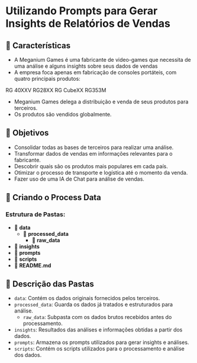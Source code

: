 # Utilizando Prompts para Gerar Insights de Relatórios de Vendas

## 📌 Características

- A Meganium Games é uma fabricante de video-games que necessita de uma análise e alguns insights sobre seus dados de vendas
- A empresa foca apenas em fabricação de consoles portáteis, com quatro principais produtos:

RG 40XXV
RG28XX
RG CubeXX
RG353M

- Meganium Games delega a distribuição e venda de seus produtos para terceiros.
- Os produtos são vendidos globalmente.

## 🎯 Objetivos

- Consolidar todas as bases de terceiros para realizar uma análise.
- Transformar dados de vendas em informações relevantes para o fabricante.
- Descobrir quais são os produtos mais populares em cada país.
- Otimizar o processo de transporte e logística até o momento da venda.
- Fazer uso de uma IA de Chat para análise de vendas.

## 📁 Criando o Process Data

### Estrutura de Pastas:


- 📁 **data**
  - 📁 **processed_data**
    - 📁 **raw_data**
- 📁 **insights**
- 📁 **prompts**
- 📁 **scripts**
- 📁 **README.md**

## 📁 Descrição das Pastas

- `data`: Contém os dados originais fornecidos pelos terceiros.
- `processed_data`: Guarda os dados já tratados e estruturados para análise.
  - `raw_data`: Subpasta com os dados brutos recebidos antes do processamento.
- `insights`: Resultados das análises e informações obtidas a partir dos dados.
- `prompts`: Armazena os prompts utilizados para gerar insights e análises.
- `scripts`: Contém os scripts utilizados para o processamento e análise dos dados.
